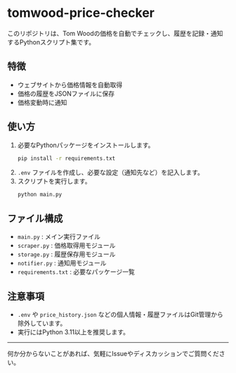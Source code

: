 # tomwood-price-checker

このリポジトリは、Tom Woodの価格を自動でチェックし、履歴を記録・通知するPythonスクリプト集です。

## 特徴
- ウェブサイトから価格情報を自動取得
- 価格の履歴をJSONファイルに保存
- 価格変動時に通知

## 使い方
1. 必要なPythonパッケージをインストールします。
   ```bash
   pip install -r requirements.txt
   ```
2. `.env` ファイルを作成し、必要な設定（通知先など）を記入します。
3. スクリプトを実行します。
   ```bash
   python main.py
   ```

## ファイル構成
- `main.py` : メイン実行ファイル
- `scraper.py` : 価格取得用モジュール
- `storage.py` : 履歴保存用モジュール
- `notifier.py` : 通知用モジュール
- `requirements.txt` : 必要なパッケージ一覧

## 注意事項
- `.env` や `price_history.json` などの個人情報・履歴ファイルはGit管理から除外しています。
- 実行にはPython 3.11以上を推奨します。

---

何か分からないことがあれば、気軽にIssueやディスカッションでご質問ください。
